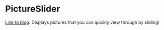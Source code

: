 <h1>PictureSlider</h1>

[Link to blog](https://logicxd.github.io/codemoe/Blogs/PictureSlider).
Displays pictures that you can quickly view through by sliding!
